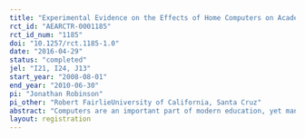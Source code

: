 ```yaml
---
title: "Experimental Evidence on the Effects of Home Computers on Academic Achievement among Schoolchildren"
rct_id: "AEARCTR-0001185"
rct_id_num: "1185"
doi: "10.1257/rct.1185-1.0"
date: "2016-04-29"
status: "completed"
jel: "I21, I24, J13"
start_year: "2008-08-01"
end_year: "2010-06-30"
pi: "Jonathan Robinson"
pi_other: "Robert FairlieUniversity of California, Santa Cruz"
abstract: "Computers are an important part of modern education, yet many schoolchildren lack access to a computer at home. We test whether this impedes educational achievement by conducting the largest-ever field experiment that randomly provides free home computers to students. Although computer ownership and use increased substantially, we find no effects on any educational outcomes, including grades, test scores, credits earned, attendance, and disciplinary actions. Our estimates are precise enough to rule out even modestly-sized positive or negative impacts. The estimated null effect is consistent with survey evidence showing no change in homework time or other “intermediate” inputs in education."
layout: registration
---
```


